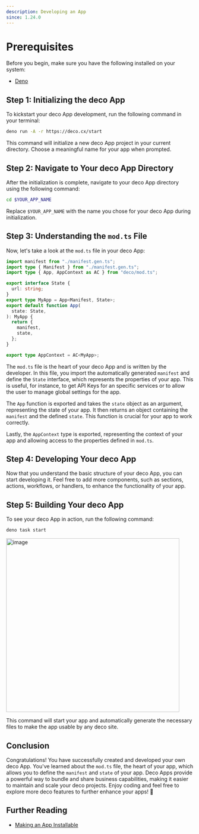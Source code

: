 ```yaml
---
description: Developing an App
since: 1.24.0
---
```


# Prerequisites

Before you begin, make sure you have the following installed on your system:

- [Deno](https://deno.land/)

## Step 1: Initializing the deco App

To kickstart your deco App development, run the following command in your
terminal:

```bash
deno run -A -r https://deco.cx/start
```

This command will initialize a new deco App project in your current directory.
Choose a meaningful name for your app when prompted.

## Step 2: Navigate to Your deco App Directory

After the initialization is complete, navigate to your deco App directory using
the following command:

```bash
cd $YOUR_APP_NAME
```

Replace `$YOUR_APP_NAME` with the name you chose for your deco App during
initialization.

## Step 3: Understanding the `mod.ts` File

Now, let's take a look at the `mod.ts` file in your deco App:

```ts
import manifest from "./manifest.gen.ts";
import type { Manifest } from "./manifest.gen.ts";
import type { App, AppContext as AC } from "deco/mod.ts";

export interface State {
  url: string;
}
export type MyApp = App<Manifest, State>;
export default function App(
  state: State,
): MyApp {
  return {
    manifest,
    state,
  };
}

export type AppContext = AC<MyApp>;
```

The `mod.ts` file is the heart of your deco App and is written by the developer.
In this file, you import the automatically generated `manifest` and define the
`State` interface, which represents the properties of your app. This is useful,
for instance, to get API Keys for an specific services or to allow the user to
manage global settings for the app.

The `App` function is exported and takes the `state` object as an argument,
representing the state of your app. It then returns an object containing the
`manifest` and the defined `state`. This function is crucial for your app to
work correctly.

Lastly, the `AppContext` type is exported, representing the context of your app
and allowing access to the properties defined in `mod.ts`.

## Step 4: Developing Your deco App

Now that you understand the basic structure of your deco App, you can start
developing it. Feel free to add more components, such as sections, actions,
workflows, or handlers, to enhance the functionality of your app.

## Step 5: Building Your deco App

To see your deco App in action, run the following command:

```bash
deno task start
```

<img width="466" alt="image" src="https://github.com/site/assets/5839364/a0dfa130-91e0-4542-84e6-29d4539c7cff">

This command will start your app and automatically generate the necessary files
to make the app usable by any deco site.

## Conclusion

Congratulations! You have successfully created and developed your own deco App.
You've learned about the `mod.ts` file, the heart of your app, which allows you
to define the `manifest` and `state` of your app. Deco Apps provide a powerful
way to bundle and share business capabilities, making it easier to maintain and
scale your deco projects. Enjoy coding and feel free to explore more deco
features to further enhance your apps! 🚀

## Further Reading

- [Making an App Installable](/docs/en/developing/making-an-app-installable)
